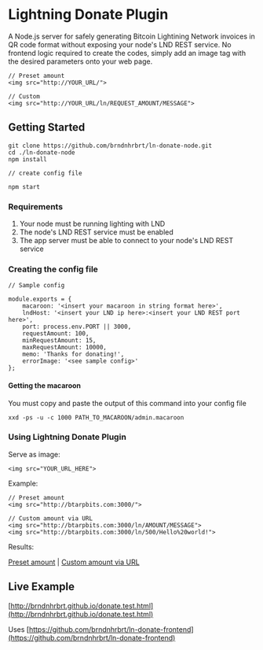 # Lightning Donate Plugin

A Node.js server for safely generating Bitcoin Lightining Network invoices in QR code format without exposing your node's LND REST service. No frontend logic required to create the codes, simply add an image tag with the desired parameters onto your web page.

```
// Preset amount
<img src="http://YOUR_URL/">

// Custom
<img src="http://YOUR_URL/ln/REQUEST_AMOUNT/MESSAGE">
```

## Getting Started

```
git clone https://github.com/brndnhrbrt/ln-donate-node.git
cd ./ln-donate-node
npm install

// create config file

npm start
```

### Requirements

1. Your node must be running lighting with LND
2. The node's LND REST service must be enabled
3. The app server must be able to connect to your node's LND REST service

### Creating the config file

```
// Sample config

module.exports = {
    macaroon: '<insert your macaroon in string format here>',
    lndHost: '<insert your LND ip here>:<insert your LND REST port here>',
    port: process.env.PORT || 3000,
    requestAmount: 100,
    minRequestAmount: 15,
    maxRequestAmount: 10000,
    memo: 'Thanks for donating!',
    errorImage: '<see sample config>'
};

```

#### Getting the macaroon

You must copy and paste the output of this command into your config file

```
xxd -ps -u -c 1000 PATH_TO_MACAROON/admin.macaroon
```

### Using Lightning Donate Plugin

Serve as image:
```
<img src="YOUR_URL_HERE">
```

Example:

```
// Preset amount
<img src="http://btarpbits.com:3000/">

// Custom amount via URL
<img src="http://btarpbits.com:3000/ln/AMOUNT/MESSAGE">
<img src="http://btarpbits.com:3000/ln/500/Hello%20world!">
```

Results:

[Preset amount](http://btarpbits.com:3000/)  |  [Custom amount via URL](http://btarpbits.com:3000/ln/500/Hello%20world!)

## Live Example

[http://brndnhrbrt.github.io/donate.test.html](http://brndnhrbrt.github.io/donate.test.html)

Uses [https://github.com/brndnhrbrt/ln-donate-frontend](https://github.com/brndnhrbrt/ln-donate-frontend)
